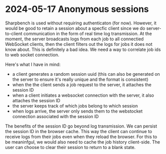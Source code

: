 # 2024-05-17 Anonymous sessions

Sharpbench is used without requiring authenticaton (for now). However, it would be good to retain a session about a specfic client since we do server-to-client communication in the form of real time log transmission. At the moment, the server broadcasts logs from each job to all connectied WebSocket clients, then the client filters out the logs for jobs it does not know about. This is definitely a bad idea. We need a way to correlate job ids to web socket connection.

Here's what I have in mind:

- a client generates a random session uuid (this can also be generated on the server to ensure it's really unique and the format is consistent)
- when the the client sends a job request to the server, it attaches the session ID
- when a client initiates a websocket connection with the server, it also attaches the session ID
- the server keeps track of which jobs belong to which session
- when logs arrive, the server only sends them to the webstocket connection associated with the session ID

The benefits of the session ID go beyond log transmission. We can persist the session ID in the browser cache. This way the client can continue to receive logs from their jobs even when they reload the browser. For this to be meaninfgul, we would also need to cache the job history client-side. The user can choose to clear their session to return to a blank state.
